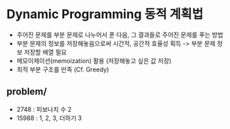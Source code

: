 # Dynamic Programming 동적 계획법
- 주어진 문제를 부분 문제로 나누어서 푼 다음, 그 결과들로 주어진 문제를 푸는 방법
- 부분 문제의 정보를 저장해놓음으로써 시간적, 공간적 효율성 획득 -> 부분 문제 정보 저장할 배열 필요
- 메모이제이션(memoization) 활용 (저장해놓고 싶은 값 저장)
- 최적 부분 구조를 만족 (Cf. Greedy)
## problem/
- 2748 : 피보나치 수 2
- 15988 : 1, 2, 3, 더하기 3